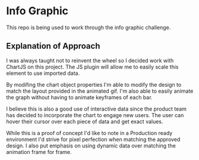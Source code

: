 # Info Graphic

This repo is being used to work through the info graphic challenge.

## Explanation of Approach

I was always taught not to reinvent the wheel so I decided work with ChartJS on this project. The JS plugin will allow me to easily scale this element to use imported data. 

By modifing the chart object properties I'm able to modify the design to match the layout provided in the animated gif. I'm also able to easily animate the graph without having to animate keyframes of each bar.

I believe this is also a good use of interactive data since the product team has decided to incorporate the chart to engage new users. The user can hover their cursor over each piece of data and get exact values.

While this is a proof of concept I'd like to note in a Production ready environment I'd strive for pixel perfection when matching the approved design. I also put emphasis on using dynamic data over matching the animation frame for frame. 